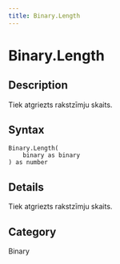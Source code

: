 ```yaml
---
title: Binary.Length
---
```


# Binary.Length


## Description

Tiek atgriezts rakstzīmju skaits.


## Syntax

```powerquery
Binary.Length(
    binary as binary
) as number
```


## Details

Tiek atgriezts rakstzīmju skaits.



## Category
Binary
